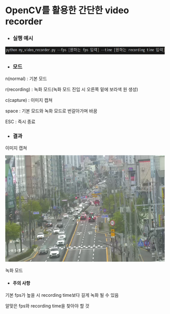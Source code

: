 # OpenCV를 활용한 간단한 video recorder

- ### 실행 예시

<img src="./실행 예시.png" alt="image1"/>

- ### 모드

n(normal) : 기본 모드

r(recording) : 녹화 모드(녹화 모드 진입 시 오른쪽 밑에 보라색 원 생성)

c(capture) : 이미지 캡쳐

space : 기본 모드와 녹화 모드로 번갈아가며 바꿈

ESC : 즉시 종료

- ### 결과
이미지 캡쳐

<img src="./이미지 캡쳐 예시.png" alt="image1"/>

녹화 모드


- #### 주의 사항

기본 fps가 높을 시 recording time보다 길게 녹화 될 수 있음

알맞은 fps와 recording time을 찾아야 할 것

